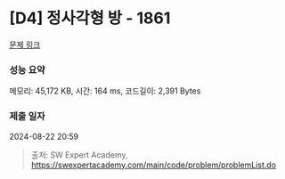 # [D4] 정사각형 방 - 1861 

[문제 링크](https://swexpertacademy.com/main/code/problem/problemDetail.do?contestProbId=AV5LtJYKDzsDFAXc) 

### 성능 요약

메모리: 45,172 KB, 시간: 164 ms, 코드길이: 2,391 Bytes

### 제출 일자

2024-08-22 20:59



> 출처: SW Expert Academy, https://swexpertacademy.com/main/code/problem/problemList.do